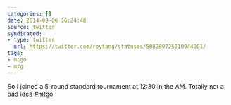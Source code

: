 ```yaml
---
categories: []
date: 2014-09-06 16:24:48
source: twitter
syndicated:
- type: twitter
  url: https://twitter.com/roytang/statuses/508289725010944001/
tags:
- mtgo
- mtg
---
```


So I joined a 5-round standard tournament at 12:30 in the AM. Totally not a bad idea #mtgo